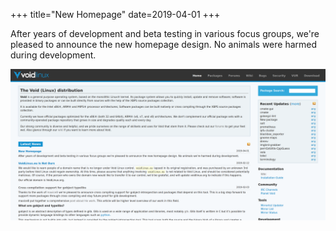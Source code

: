 +++
title="New Homepage"
date=2019-04-01
+++

After years of development and beta testing in various focus groups, we're
pleased to announce the new homepage design. No animals were harmed during
development.

[![](void-1st-april-2019.png)](void-1st-april-2019.png)
